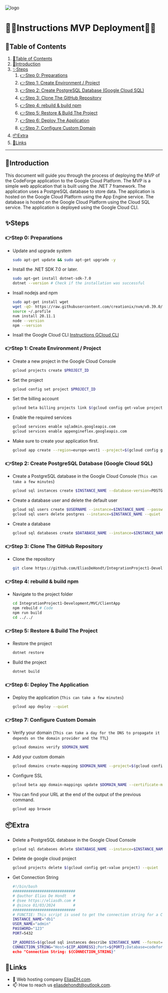 ![logo](https://eliasdh.com/assets/media/images/logo-github.png)
# 💙🤍Instructions MVP Deployment🤍💙

## 📘Table of Contents

1. [📘Table of Contents](#📘table-of-contents)
2. [🖖Introduction](#🖖introduction)
3. [✨Steps](#✨steps)
    1. [👉Step 0: Preparations](#👉step-0-preparations)
    2. [👉Step 1: Create Environment / Project](#👉step-1-create-environment--project)
    3. [👉Step 2: Create PostgreSQL Database (Google Cloud SQL)](#👉step-2-create-postgresql-database-google-cloud-sql)
    4. [👉Step 3: Clone The GitHub Repository](#👉step-3-clone-the-github-repository)
    5. [👉Step 4: rebuild & build npm](#👉step-4-rebuild--build-npm)
    6. [👉Step 5: Restore & Build The Project](#👉step-5-restore--build-the-project)
    7. [👉Step 6: Deploy The Application](#👉step-6-deploy-the-application)
    8. [👉Step 7: Configure Custom Domain](#👉step-7-configure-custom-domain)
4. [📦Extra](#📦extra)
5. [🔗Links](#🔗links)

---

## 🖖Introduction

This document will guide you through the process of deploying the MVP of the CodeForge application to the Google Cloud Platform. The MVP is a simple web application that is built using the .NET 7 framework. The application uses a PostgreSQL database to store data. The application is hosted on the Google Cloud Platform using the App Engine service. The database is hosted on the Google Cloud Platform using the Cloud SQL service. The application is deployed using the Google Cloud CLI.

## ✨Steps

### 👉Step 0: Preparations

- Update and upgrade system
    ```bash	
    sudo apt-get update && sudo apt-get upgrade -y
    ```
- Install the .NET SDK 7.0 or later.
    ```bash
    sudo apt-get install dotnet-sdk-7.0
    dotnet --version # Check if the installation was successful
    ```
- Insall nodejs and npm
    ```bash	
    sudo apt-get install wget
    wget -qO- https://raw.githubusercontent.com/creationix/nvm/v0.39.0/install.sh | bash
    source ~/.profile
    nvm install 20.11.1
    node --version
    npm --version
    ```
- Insall the Google Cloud CLI [Instructions GCloud CLI](https://github.com/EliasDeHondt/IntegrationProject1-Deployment/blob/main/Documentation/Instructions-GCloud-CLI.md)

### 👉Step 1: Create Environment / Project

- Create a new project in the Google Cloud Console
    ```bash	
    gcloud projects create $PROJECT_ID
    ```
- Set the project
    ```bash
    gcloud config set project $PROJECT_ID
    ```
- Set the billing account
    ```bash
    gcloud beta billing projects link $(gcloud config get-value project) --billing-account=$(gcloud beta billing accounts list --format="value(ACCOUNT_ID)")
    ```
- Enable the required services
    ```bash	
    gcloud services enable sqladmin.googleapis.com
    gcloud services enable appengineflex.googleapis.com
    ```
- Make sure to create your application first.
    ```bash	
    gcloud app create --region=europe-west1 --project=$(gcloud config get-value project)
    ```

### 👉Step 2: Create PostgreSQL Database (Google Cloud SQL)

- Create a PostgreSQL database in the Google Cloud Console (`This can take a few minutes`)
    ```bash	
    gcloud sql instances create $INSTANCE_NAME --database-version=POSTGRES_15 --tier=db-f1-micro --region=europe-west1 --authorized-networks=0.0.0.0/0
    ```
- Create a database user and delete the default user
    ```bash
    gcloud sql users create $USERNAME --instance=$INSTANCE_NAME --password=$PASSWORD
    gcloud sql users delete postgres --instance=$INSTANCE_NAME --quiet
    ```
- Create a database
    ```bash
    gcloud sql databases create $DATABASE_NAME --instance=$INSTANCE_NAME
    ```

### 👉Step 3: Clone The GitHub Repository
- Clone the repository
    ```bash
    git clone https://github.com/EliasDeHondt/IntegrationProject1-Development.git
    ```

### 👉Step 4: rebuild & build npm

- Navigate to the project folder
    ```bash
    cd IntegrationProject1-Development/MVC/ClientApp
    npm rebuild # Code
    npm run build
    cd ../../
    ```

### 👉Step 5: Restore & Build The Project

- Restore the project
    ```bash
    dotnet restore
    ```
- Build the project
    ```bash
    dotnet build
    ```

### 👉Step 6: Deploy The Application

- Deploy the application (`This can take a few minutes`)
    ```bash
    gcloud app deploy --quiet
    ```

### 👉Step 7: Configure Custom Domain

- Verify your domain (`This can take a day for the DNS to propagate it depends on the domain provider and the TTL`)
    ```bash
    gcloud domains verify $DOMAIN_NAME
    ```
- Add your custom domain
    ```bash
    gcloud domains create-mapping $DOMAIN_NAME --project=$(gcloud config get-value project)
    ```
- Configure SSL
    ```bash
    gcloud beta app domain-mappings update $DOMAIN_NAME --certificate-management=managed --project=$(gcloud config get-value project)
    ```
- You can find your URL at the end of the output of the previous command.
    ```bash
    gcloud app browse
    ```

## 📦Extra

- Delete a PostgreSQL database in the Google Cloud Console
    ```bash	
    gcloud sql databases delete $DATABASE_NAME --instance=$INSTANCE_NAME --quiet
    ```
- Delete de google cloud project
    ```bash	
    gcloud projects delete $(gcloud config get-value project) --quiet
    ```
- Get Connection String
    ```bash
    #!/bin/bash
    ############################
    # @author Elias De Hondt   #
    # @see https://eliasdh.com #
    # @since 01/03/2024        #
    ############################
    # FUNCTIE: This script is used to get the connection string for a Cloud SQL instance
    INSTANCE_NAME="db1"
    USER_NAME="admin"
    PASSWORD="123"
    PORT=5432

    IP_ADDRESS=$(gcloud sql instances describe $INSTANCE_NAME --format="value(ipAddresses[0].ipAddress)")
    CONNECTION_STRING="Host=${IP_ADDRESS};Port=${PORT};Database=codeforge;User Id=${USER_NAME};Password=${PASSW>
    echo "Connection String: ${CONNECTION_STRING}"
    ```

## 🔗Links
- 👯 Web hosting company [EliasDH.com](https://eliasdh.com).
- 📫 How to reach us eliasdehondt@outlook.com.